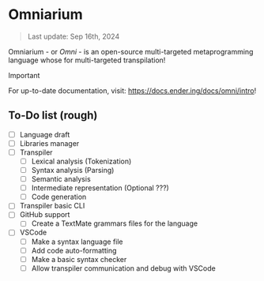 # Omniarium

> Last update: Sep 16th, 2024

Omniarium - or *Omni* - is an open-source multi-targeted metaprogramming language whose for multi-targeted transpilation!

> [!IMPORTANT]
> For up-to-date documentation, visit: <https://docs.ender.ing/docs/omni/intro>!

## To-Do list (rough)

- [ ] Language draft
- [ ] Libraries manager
- [ ] Transpiler
  - [ ] Lexical analysis (Tokenization)
  - [ ] Syntax analysis (Parsing)
  - [ ] Semantic analysis
  - [ ] Intermediate representation (Optional ???)
  - [ ] Code generation
- [ ] Transpiler basic CLI
- [ ] GitHub support
  - [ ] Create a TextMate grammars files for the language
- [ ] VSCode
  - [ ] Make a syntax language file
  - [ ] Add code auto-formatting
  - [ ] Make a basic syntax checker
  - [ ] Allow transpiler communication and debug with VSCode
